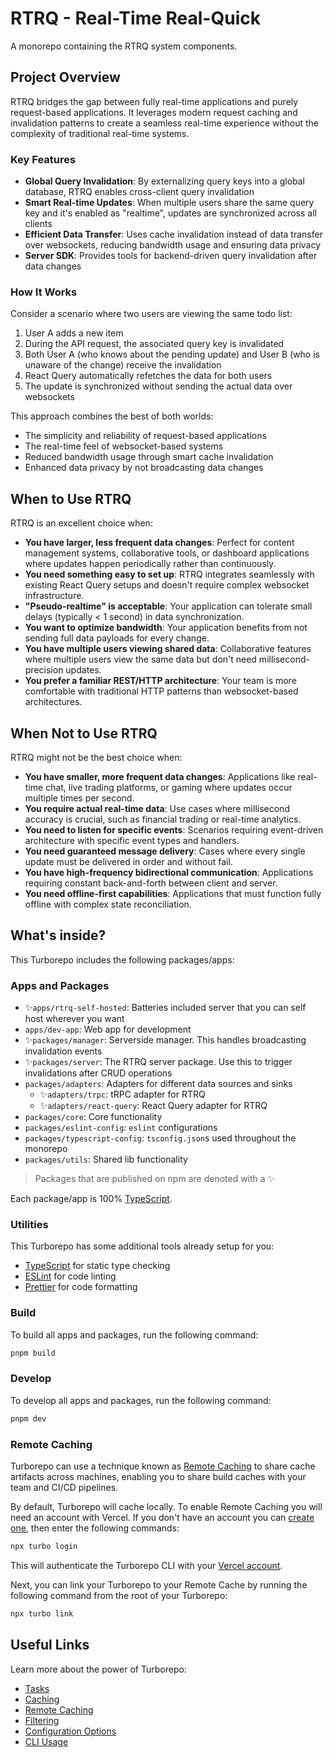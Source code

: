 # RTRQ - Real-Time Real-Quick

A monorepo containing the RTRQ system components.

## Project Overview

RTRQ bridges the gap between fully real-time applications and purely request-based applications. It leverages modern request caching and invalidation patterns to create a seamless real-time experience without the complexity of traditional real-time systems.

### Key Features

- **Global Query Invalidation**: By externalizing query keys into a global database, RTRQ enables cross-client query invalidation
- **Smart Real-time Updates**: When multiple users share the same query key and it's enabled as "realtime", updates are synchronized across all clients
- **Efficient Data Transfer**: Uses cache invalidation instead of data transfer over websockets, reducing bandwidth usage and ensuring data privacy
- **Server SDK**: Provides tools for backend-driven query invalidation after data changes

### How It Works

Consider a scenario where two users are viewing the same todo list:

1. User A adds a new item
2. During the API request, the associated query key is invalidated
3. Both User A (who knows about the pending update) and User B (who is unaware of the change) receive the invalidation
4. React Query automatically refetches the data for both users
5. The update is synchronized without sending the actual data over websockets

This approach combines the best of both worlds:

- The simplicity and reliability of request-based applications
- The real-time feel of websocket-based systems
- Reduced bandwidth usage through smart cache invalidation
- Enhanced data privacy by not broadcasting data changes

## When to Use RTRQ

RTRQ is an excellent choice when:

- **You have larger, less frequent data changes**: Perfect for content management systems, collaborative tools, or dashboard applications where updates happen periodically rather than continuously.
- **You need something easy to set up**: RTRQ integrates seamlessly with existing React Query setups and doesn't require complex websocket infrastructure.
- **"Pseudo-realtime" is acceptable**: Your application can tolerate small delays (typically < 1 second) in data synchronization.
- **You want to optimize bandwidth**: Your application benefits from not sending full data payloads for every change.
- **You have multiple users viewing shared data**: Collaborative features where multiple users view the same data but don't need millisecond-precision updates.
- **You prefer a familiar REST/HTTP architecture**: Your team is more comfortable with traditional HTTP patterns than websocket-based architectures.

## When Not to Use RTRQ

RTRQ might not be the best choice when:

- **You have smaller, more frequent data changes**: Applications like real-time chat, live trading platforms, or gaming where updates occur multiple times per second.
- **You require actual real-time data**: Use cases where millisecond accuracy is crucial, such as financial trading or real-time analytics.
- **You need to listen for specific events**: Scenarios requiring event-driven architecture with specific event types and handlers.
- **You need guaranteed message delivery**: Cases where every single update must be delivered in order and without fail.
- **You have high-frequency bidirectional communication**: Applications requiring constant back-and-forth between client and server.
- **You need offline-first capabilities**: Applications that must function fully offline with complex state reconciliation.

## What's inside?

This Turborepo includes the following packages/apps:

### Apps and Packages

- ✨`apps/rtrq-self-hosted`: Batteries included server that you can self host wherever you want
- `apps/dev-app`: Web app for development
- ✨`packages/manager`: Serverside manager. This handles broadcasting invalidation events
- ✨`packages/server`: The RTRQ server package. Use this to trigger invalidations after CRUD operations
- `packages/adapters`: Adapters for different data sources and sinks
    - ✨`adapters/trpc`: tRPC adapter for RTRQ
    - ✨`adapters/react-query`: React Query adapter for RTRQ
- `packages/core`: Core functionality
- `packages/eslint-config`: `eslint` configurations
- `packages/typescript-config`: `tsconfig.json`s used throughout the monorepo
- `packages/utils`: Shared lib functionality

> Packages that are published on npm are denoted with a ✨

Each package/app is 100% [TypeScript](https://www.typescriptlang.org/).

### Utilities

This Turborepo has some additional tools already setup for you:

- [TypeScript](https://www.typescriptlang.org/) for static type checking
- [ESLint](https://eslint.org/) for code linting
- [Prettier](https://prettier.io) for code formatting

### Build

To build all apps and packages, run the following command:

```sh
pnpm build
```

### Develop

To develop all apps and packages, run the following command:

```sh
pnpm dev
```

### Remote Caching

Turborepo can use a technique known as [Remote Caching](https://turborepo.com/docs/core-concepts/remote-caching) to share cache artifacts across machines, enabling you to share build caches with your team and CI/CD pipelines.

By default, Turborepo will cache locally. To enable Remote Caching you will need an account with Vercel. If you don't have an account you can [create one](https://vercel.com/signup?utm_source=turborepo-examples), then enter the following commands:

```sh
npx turbo login
```

This will authenticate the Turborepo CLI with your [Vercel account](https://vercel.com/docs/concepts/personal-accounts/overview).

Next, you can link your Turborepo to your Remote Cache by running the following command from the root of your Turborepo:

```sh
npx turbo link
```

## Useful Links

Learn more about the power of Turborepo:

- [Tasks](https://turborepo.com/docs/crafting-your-repository/running-tasks)
- [Caching](https://turborepo.com/docs/crafting-your-repository/caching)
- [Remote Caching](https://turborepo.com/docs/core-concepts/remote-caching)
- [Filtering](https://turborepo.com/docs/crafting-your-repository/running-tasks#using-filters)
- [Configuration Options](https://turborepo.com/docs/reference/configuration)
- [CLI Usage](https://turborepo.com/docs/reference/command-line-reference)
